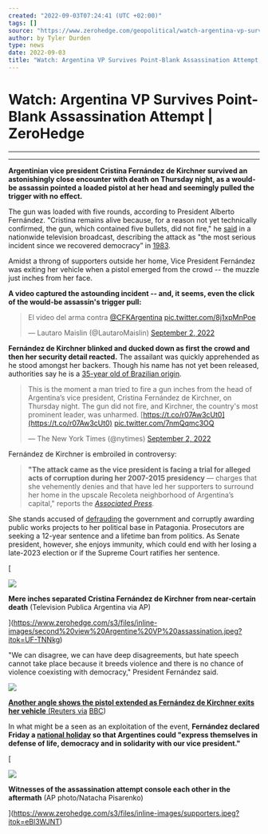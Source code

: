 ```yaml
---
created: "2022-09-03T07:24:41 (UTC +02:00)"
tags: []
source: "https://www.zerohedge.com/geopolitical/watch-argentina-vp-survives-point-blank-assassination-attempt"
author: by Tyler Durden
type: news
date: 2022-09-03
title: "Watch: Argentina VP Survives Point-Blank Assassination Attempt | ZeroHedge"
---
```


# Watch: Argentina VP Survives Point-Blank Assassination Attempt | ZeroHedge

---

---

**Argentinian vice president Cristina Fernández de Kirchner survived an astonishingly close encounter with death on Thursday night, as a would-be assassin pointed a loaded pistol at her head and seemingly pulled the trigger with no effect.**   

The gun was loaded with five rounds, according to President Alberto Fernández. "Cristina remains alive because, for a reason not yet technically confirmed, the gun, which contained five bullets, did not fire," he [said](https://www.bbc.com/news/world-latin-america-62762421) in a nationwide television broadcast, describing the attack as "the most serious incident since we recovered democracy” in [1983](https://freedomhouse.org/sites/default/files/inline_images/Argentina.pdf).  

Amidst a throng of supporters outside her home, Vice President Fernández was exiting her vehicle when a pistol emerged from the crowd -- the muzzle just inches from her face.  

**A video captured the astounding incident -- and, it seems, even the click of the would-be assassin's trigger pull:**  

 > 
 > El video del arma contra [@CFKArgentina](https://twitter.com/CFKArgentina?ref_src=twsrc%5Etfw) [pic.twitter.com/8j1xpMnPoe](https://t.co/8j1xpMnPoe)
 > 
 > — Lautaro Maislin (@LautaroMaislin) [September 2, 2022](https://twitter.com/LautaroMaislin/status/1565506730661904384?ref_src=twsrc%5Etfw)

**Fernández de Kirchner blinked and ducked down as first the crowd and then her security detail reacted.** The assailant was quickly apprehended as he stood amongst her backers. Though his name has not yet been released, authorities say he is a [35-year old of Brazilian origin](https://www.reuters.com/world/americas/argentina-vp-unharmed-after-assailant-threatens-her-with-gun-2022-09-02/).  

 > 
 > This is the moment a man tried to fire a gun inches from the head of Argentina’s vice president, Cristina Fernández de Kirchner, on Thursday night. The gun did not fire, and Kirchner, the country's most prominent leader, was unharmed. [https://t.co/r07Aw3cUt0](https://t.co/r07Aw3cUt0) [pic.twitter.com/7nmQqmc3OQ](https://t.co/7nmQqmc3OQ)
 > 
 > — The New York Times (@nytimes) [September 2, 2022](https://twitter.com/nytimes/status/1565712426053636097?ref_src=twsrc%5Etfw)

Fernández de Kirchner is embroiled in controversy: 

 > 
 > **"The attack came as the vice president is facing a trial for alleged acts of corruption during her 2007-2015 presidency** — charges that she vehemently denies and that have led her supporters to surround her home in the upscale Recoleta neighborhood of Argentina’s capital," reports the [*Associated Press*](https://apnews.com/article/caribbean-buenos-aires-argentina-3583b98f34338e703061010fbbf72065?utm_source=homepage&utm_medium=TopNews&utm_campaign=position_4).  

She stands accused of [defrauding](https://www.bbc.com/news/world-latin-america-62762421) the government and corruptly awarding public works projects to her political base in Patagonia. Prosecutors are seeking a 12-year sentence and a lifetime ban from politics. As Senate president, however, she enjoys immunity, which could end with her losing a late-2023 election or if the Supreme Court ratifies her sentence.  

\[

![](https://assets.zerohedge.com/s3fs-public/styles/inline_image_mobile/public/inline-images/second%20view%20Argentine%20VP%20assassination.jpeg?itok=UF-TNNkg)

**Mere inches separated Cristina Fernández de Kirchner from near-certain death** (Television Publica Argentina via AP)

\](https://www.zerohedge.com/s3/files/inline-images/second%20view%20Argentine%20VP%20assassination.jpeg?itok=UF-TNNkg)

"We can disagree, we can have deep disagreements, but hate speech cannot take place because it breeds violence and there is no chance of violence coexisting with democracy," President Fernández said.

[](https://www.zerohedge.com/s3/files/inline-images/Screen%20Shot%202022-09-02%20at%201.20.41%20AM.png?itok=sWIooQ99)

[![](https://assets.zerohedge.com/s3fs-public/styles/inline_image_mobile/public/inline-images/Screen%20Shot%202022-09-02%20at%201.20.41%20AM.png?itok=sWIooQ99)](https://www.zerohedge.com/s3/files/inline-images/Screen%20Shot%202022-09-02%20at%201.20.41%20AM.png?itok=sWIooQ99)

[**Another angle shows the pistol extended as Fernández de Kirchner exits her vehicle** (Reuters via](https://www.zerohedge.com/s3/files/inline-images/Screen%20Shot%202022-09-02%20at%201.20.41%20AM.png?itok=sWIooQ99) [BBC](https://www.bbc.com/news/world-latin-america-62762421))

In what might be a seen as an exploitation of the event, **Fernández declared Friday a [national holiday](https://www.bbc.com/news/world-latin-america-62762421) so that Argentines could "express themselves in defense of life, democracy and in solidarity with our vice president."**

\[

![](https://assets.zerohedge.com/s3fs-public/styles/inline_image_mobile/public/inline-images/supporters.jpeg?itok=eBl3WJNT)

**Witnesses of the assassination attempt console each other in the aftermath** (AP photo/Natacha Pisarenko)

\](https://www.zerohedge.com/s3/files/inline-images/supporters.jpeg?itok=eBl3WJNT)
